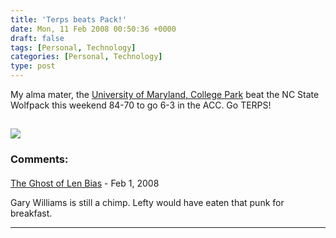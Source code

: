 ```yaml
---
title: 'Terps beats Pack!'
date: Mon, 11 Feb 2008 00:50:36 +0000
draft: false
tags: [Personal, Technology]
categories: [Personal, Technology]
type: post
---
```


My alma mater, the [University of Maryland, College Park](http://www.umd.edu/) beat the NC State Wolfpack this weekend 84-70 to go 6-3 in the ACC. Go TERPS!

![](http://graphics.fansonly.com/photos/schools/md/nonsport/testudo-250w.jpg)
---
### Comments:
####
[The Ghost of Len Bias]( "gdk@redhat.com") - <time datetime="2008-02-11 13:19:14">Feb 1, 2008</time>

Gary Williams is still a chimp. Lefty would have eaten that punk for breakfast.
<hr />

